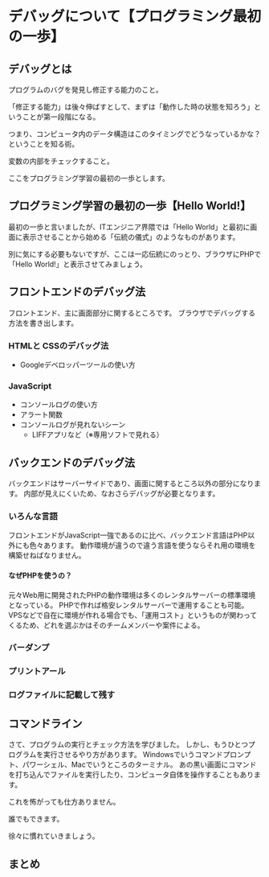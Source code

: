 # デバッグについて【プログラミング最初の一歩】

## デバッグとは

プログラムのバグを発見し修正する能力のこと。

「修正する能力」は後々伸ばすとして、まずは「動作した時の状態を知ろう」ということが第一段階になる。

つまり、コンピュータ内のデータ構造はこのタイミングでどうなっているかな？ということを知る術。

変数の内部をチェックすること。

ここをプログラミング学習の最初の一歩とします。

## プログラミング学習の最初の一歩【Hello World!】

最初の一歩と言いましたが、ITエンジニア界隈では「Hello World」と最初に画面に表示させることから始める「伝統の儀式」のようなものがあります。

別に気にする必要もないですが、ここは一応伝統にのっとり、ブラウザにPHPで「Hello World!」と表示させてみましょう。


## フロントエンドのデバッグ法

フロントエンド、主に画面部分に関するところです。
ブラウザでデバッグする方法を書き出します。

### HTMLと CSSのデバッグ法

- Googleデベロッパーツールの使い方

### JavaScript

- コンソールログの使い方
- アラート関数
- コンソールログが見れないシーン
  - LIFFアプリなど（※専用ソフトで見れる）

## バックエンドのデバッグ法

バックエンドはサーバーサイドであり、画面に関するところ以外の部分になります。
内部が見えにくいため、なおさらデバッグが必要となります。

### いろんな言語

フロントエンドがJavaScript一強であるのに比べ、バックエンド言語はPHP以外にも色々あります。
動作環境が違うので違う言語を使うならそれ用の環境を構築せねばなりません。

#### なぜPHPを使うの？
元々Web用に開発されたPHPの動作環境は多くのレンタルサーバーの標準環境となっている。
PHPで作れば格安レンタルサーバーで運用することも可能。
VPSなどで自在に環境が作れる場合でも、「運用コスト」というものが関わってくるため、どれを選ぶかはそのチームメンバーや案件による。


### バーダンプ


### プリントアール


### ログファイルに記載して残す



## コマンドライン

さて、プログラムの実行とチェック方法を学びました。
しかし、もうひとつプログラムを実行させるやり方があります。
Windowsでいうコマンドプロンプト、パワーシェル、Macでいうところのターミナル。
あの黒い画面にコマンドを打ち込んでファイルを実行したり、コンピュータ自体を操作することもあります。

これを怖がっても仕方ありません。

誰でもできます。

徐々に慣れていきましょう。


## まとめ

